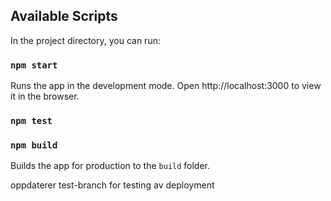 

## Available Scripts

In the project directory, you can run:

### `npm start`

Runs the app in the development mode.
Open http://localhost:3000 to view it in the browser.

### `npm test`


### `npm build`

Builds the app for production to the `build` folder.<br />


oppdaterer test-branch for testing av deployment
